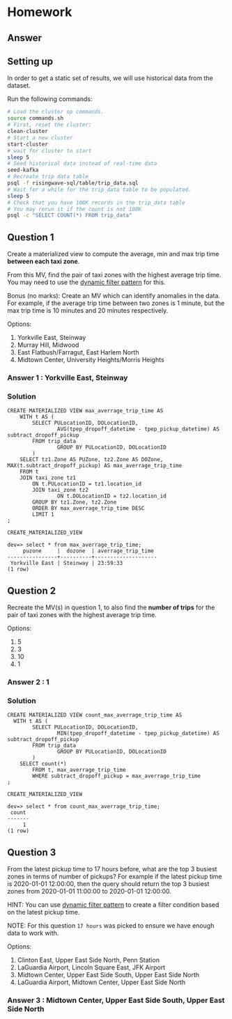 # Homework

## Answer

## Setting up

In order to get a static set of results, we will use historical data from the dataset.

Run the following commands:
```bash
# Load the cluster op commands.
source commands.sh
# First, reset the cluster:
clean-cluster
# Start a new cluster
start-cluster
# wait for cluster to start
sleep 5
# Seed historical data instead of real-time data
seed-kafka
# Recreate trip data table
psql -f risingwave-sql/table/trip_data.sql
# Wait for a while for the trip_data table to be populated.
sleep 5
# Check that you have 100K records in the trip_data table
# You may rerun it if the count is not 100K
psql -c "SELECT COUNT(*) FROM trip_data"
```

## Question 1

Create a materialized view to compute the average, min and max trip time **between each taxi zone**.

From this MV, find the pair of taxi zones with the highest average trip time.
You may need to use the [dynamic filter pattern](https://docs.risingwave.com/docs/current/sql-pattern-dynamic-filters/) for this.

Bonus (no marks): Create an MV which can identify anomalies in the data. For example, if the average trip time between two zones is 1 minute,
but the max trip time is 10 minutes and 20 minutes respectively.

Options:
1. Yorkville East, Steinway
2. Murray Hill, Midwood
3. East Flatbush/Farragut, East Harlem North
4. Midtown Center, University Heights/Morris Heights

### Answer 1 : **Yorkville East, Steinway**

### Solution

```
CREATE MATERIALIZED VIEW max_averrage_trip_time AS
    WITH t AS (
        SELECT PULocationID, DOLocationID,
				AVG(tpep_dropoff_datetime - tpep_pickup_datetime) AS subtract_dropoff_pickup
        FROM trip_data
				GROUP BY PULocationID, DOLocationID
		)
    SELECT tz1.Zone AS PUZone, tz2.Zone AS DOZone, MAX(t.subtract_dropoff_pickup) AS max_averrage_trip_time
    FROM t
    JOIN taxi_zone tz1
        ON t.PULocationID = tz1.location_id
		JOIN taxi_zone tz2
				ON t.DOLocationID = tz2.location_id
		GROUP BY tz1.Zone, tz2.Zone
		ORDER BY max_averrage_trip_time DESC
		LIMIT 1
;
```
```
CREATE_MATERIALIZED_VIEW
```
```
dev=> select * from max_averrage_trip_time;
     puzone     |  dozone  | averrage_trip_time 
----------------+----------+--------------------
 Yorkville East | Steinway | 23:59:33
(1 row)
```


## Question 2

Recreate the MV(s) in question 1, to also find the **number of trips** for the pair of taxi zones with the highest average trip time.

Options:
1. 5
2. 3
3. 10
4. 1

### Answer 2 : **1**

### Solution
```
CREATE MATERIALIZED VIEW count_max_averrage_trip_time AS
  WITH t AS (
        SELECT PULocationID, DOLocationID,
				MIN(tpep_dropoff_datetime - tpep_pickup_datetime) AS subtract_dropoff_pickup
        FROM trip_data
				GROUP BY PULocationID, DOLocationID
		)
    SELECT count(*)
		FROM t, max_averrage_trip_time
		WHERE subtract_dropoff_pickup = max_averrage_trip_time
;
```
```
CREATE_MATERIALIZED_VIEW
```
```
dev=> select * from count_max_averrage_trip_time;
 count 
-------
     1
(1 row)
```


## Question 3

From the latest pickup time to 17 hours before, what are the top 3 busiest zones in terms of number of pickups?
For example if the latest pickup time is 2020-01-01 12:00:00,
then the query should return the top 3 busiest zones from 2020-01-01 11:00:00 to 2020-01-01 12:00:00.

HINT: You can use [dynamic filter pattern](https://docs.risingwave.com/docs/current/sql-pattern-dynamic-filters/)
to create a filter condition based on the latest pickup time.

NOTE: For this question `17 hours` was picked to ensure we have enough data to work with.

Options:
1. Clinton East, Upper East Side North, Penn Station
2. LaGuardia Airport, Lincoln Square East, JFK Airport
3. Midtown Center, Upper East Side South, Upper East Side North
4. LaGuardia Airport, Midtown Center, Upper East Side North

### Answer 3 : **Midtown Center, Upper East Side South, Upper East Side North**


